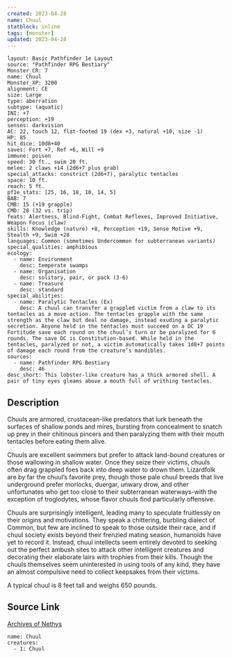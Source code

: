 ```yaml
---
created: 2023-04-28
name: Chuul
statblock: inline
tags: [monster]
updated: 2023-04-28
---
```

```statblock
layout: Basic Pathfinder 1e Layout
source: "Pathfinder RPG Bestiary"
Monster_CR: 7
name: Chuul
Monster_XP: 3200
alignment: CE
size: Large
type: aberration
subtype: (aquatic)
INI: +7
perception: +19
senses: darkvision
AC: 22, touch 12, flat-footed 19 (dex +3, natural +10, size -1)
HP: 85
hit_dice: 10d8+40
saves: Fort +7, Ref +6, Will +9
immune: poison
speed: 30 ft., swim 20 ft.
melee: 2 claws +14 (2d6+7 plus grab)
special_attacks: constrict (2d6+7), paralytic tentacles
space: 10 ft.
reach: 5 ft.
pf1e_stats: [25, 16, 18, 10, 14, 5]
BAB: 7
CMB: 15 (+19 grapple)
CMD: 28 (32 vs. trip)
feats: Alertness, Blind-Fight, Combat Reflexes, Improved Initiative, Weapon Focus (claw)
skills: Knowledge (nature) +8, Perception +19, Sense Motive +9, Stealth +9, Swim +28
languages: Common (sometimes Undercommon for subterranean variants)
special_qualities: amphibious
ecology:
  - name: Environment
    desc: temperate swamps
  - name: Organisation
    desc: solitary, pair, or pack (3-6)
  - name: Treasure
    desc: standard
special_abilities:
  - name: Paralytic Tentacles (Ex)
    desc: A chuul can transfer a grappled victim from a claw to its tentacles as a move action. The tentacles grapple with the same strength as the claw but deal no damage, instead exuding a paralytic secretion. Anyone held in the tentacles must succeed on a DC 19 Fortitude save each round on the chuul’s turn or be paralyzed for 6 rounds. The save DC is Constitution-based. While held in the tentacles, paralyzed or not, a victim automatically takes 1d8+7 points of damage each round from the creature’s mandibles.
sources:
  - name: Pathfinder RPG Bestiary
    desc: 46
desc_short: This lobster-like creature has a thick armored shell. A pair of tiny eyes gleams above a mouth full of writhing tentacles.
```
## Description
Chuuls are armored, crustacean-like predators that lurk beneath the surfaces of shallow ponds and mires, bursting from concealment to snatch up prey in their chitinous pincers and then paralyzing them with their mouth tentacles before eating them alive.

Chuuls are excellent swimmers but prefer to attack land-bound creatures or those wallowing in shallow water. Once they seize their victims, chuuls often drag grappled foes back into deep water to drown them. Lizardfolk are by far the chuul’s favorite prey, though those pale chuul breeds that live underground prefer morlocks, duergar, unwary drow, and other unfortunates who get too close to their subterranean waterways-with the exception of troglodytes, whose flavor chuuls find particularly offensive.

Chuuls are surprisingly intelligent, leading many to speculate fruitlessly on their origins and motivations. They speak a chittering, burbling dialect of Common, but few are inclined to speak to those outside their race, and if chuul society exists beyond their frenzied mating season, humanoids have yet to record it. Instead, chuul intellects seem entirely devoted to seeking out the perfect ambush sites to attack other intelligent creatures and decorating their elaborate lairs with trophies from their kills. Though the chuuls themselves seem uninterested in using tools of any kind, they have an almost compulsive need to collect keepsakes from their victims.

A typical chuul is 8 feet tall and weighs 650 pounds.
## Source Link
[Archives of Nethys](https://aonprd.com/MonsterDisplay.aspx?ItemName=Chuul)
```encounter-table
name: Chuul
creatures:
  - 1: Chuul
```
